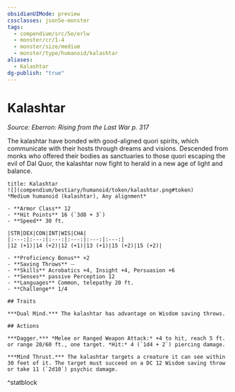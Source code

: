 ```yaml
---
obsidianUIMode: preview
cssclasses: json5e-monster
tags:
  - compendium/src/5e/erlw
  - monster/cr/1-4
  - monster/size/medium
  - monster/type/humanoid/kalashtar
aliases:
  - Kalashtar
dg-publish: "true"
---
```

# Kalashtar
*Source: Eberron: Rising from the Last War p. 317*  

The kalashtar have bonded with good-aligned quori spirits, which communicate with their hosts through dreams and visions. Descended from monks who offered their bodies as sanctuaries to those quori escaping the evil of Dal Quor, the kalashtar now fight to herald in a new age of light and balance.

```ad-statblock
title: Kalashtar
![](compendium/bestiary/humanoid/token/kalashtar.png#token)
*Medium humanoid (kalashtar), Any alignment*

- **Armor Class** 12 
- **Hit Points** 16 (`3d8 + 3`)
- **Speed** 30 ft.

|STR|DEX|CON|INT|WIS|CHA|
|:---:|:---:|:---:|:---:|:---:|:---:|
|12 (+1)|14 (+2)|12 (+1)|13 (+1)|15 (+2)|15 (+2)|

- **Proficiency Bonus** +2
- **Saving Throws** ⏤
- **Skills** Acrobatics +4, Insight +4, Persuasion +6
- **Senses** passive Perception 12
- **Languages** Common, telepathy 20 ft.
- **Challenge** 1/4

## Traits

***Dual Mind.*** The kalashtar has advantage on Wisdom saving throws.

## Actions

***Dagger.*** *Melee or Ranged Weapon Attack:* +4 to hit, reach 5 ft. or range 20/60 ft., one target. *Hit:* 4 (`1d4 + 2`) piercing damage.

***Mind Thrust.*** The kalashtar targets a creature it can see within 30 feet of it. The target must succeed on a DC 12 Wisdom saving throw or take 11 (`2d10`) psychic damage.
```
^statblock